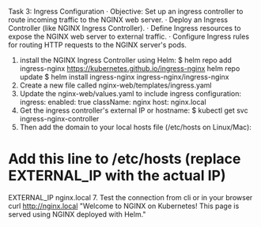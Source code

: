 Task 3: Ingress Configuration
· Objective: Set up an ingress controller to route incoming traffic to the NGINX web server.
· Deploy an Ingress Controller (like NGINX Ingress Controller).
· Define Ingress resources to expose the NGINX web server to external traffic.
· Configure Ingress rules for routing HTTP requests to the NGINX server's pods.

1. install the NGINX Ingress Controller using Helm:
 $ helm repo add ingress-nginx https://kubernetes.github.io/ingress-nginx
helm repo update
 $ helm install ingress-nginx ingress-nginx/ingress-nginx
2. Create a new file called nginx-web/templates/ingress.yaml
3. Update the nginx-web/values.yaml to include ingress configuration:
ingress:
  enabled: true
  className: nginx
  host: nginx.local
4. Get the ingress controller's external IP or hostname:
 $ kubectl get svc ingress-nginx-controller
6. Then add the domain to your local hosts file (/etc/hosts on Linux/Mac):
# Add this line to /etc/hosts (replace EXTERNAL_IP with the actual IP)
EXTERNAL_IP nginx.local
7. Test the connection from cli or in your browser curl http://nginx.local
"Welcome to NGINX on Kubernetes!
This page is served using NGINX deployed with Helm."
